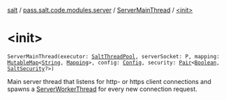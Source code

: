 [salt](../../index.md) / [pass.salt.code.modules.server](../index.md) / [ServerMainThread](index.md) / [&lt;init&gt;](./-init-.md)

# &lt;init&gt;

`ServerMainThread(executor: `[`SaltThreadPool`](../../pass.salt.code.modules/-salt-thread-pool/index.md)`, serverSocket: P, mapping: `[`MutableMap`](https://kotlinlang.org/api/latest/jvm/stdlib/kotlin.collections/-mutable-map/index.html)`<`[`String`](https://kotlinlang.org/api/latest/jvm/stdlib/kotlin/-string/index.html)`, `[`Mapping`](../../pass.salt.code.modules.server.mapping/-mapping/index.md)`>, config: `[`Config`](../../pass.salt.code.loader.config/-config/index.md)`, security: `[`Pair`](https://kotlinlang.org/api/latest/jvm/stdlib/kotlin/-pair/index.html)`<`[`Boolean`](https://kotlinlang.org/api/latest/jvm/stdlib/kotlin/-boolean/index.html)`, `[`SaltSecurity`](../../pass.salt.code.modules.server.security/-salt-security/index.md)`?>)`

Main server thread that listens for http- or https client connections and spawns a [ServerWorkerThread](../-server-worker-thread/index.md)
for every new connection request.

